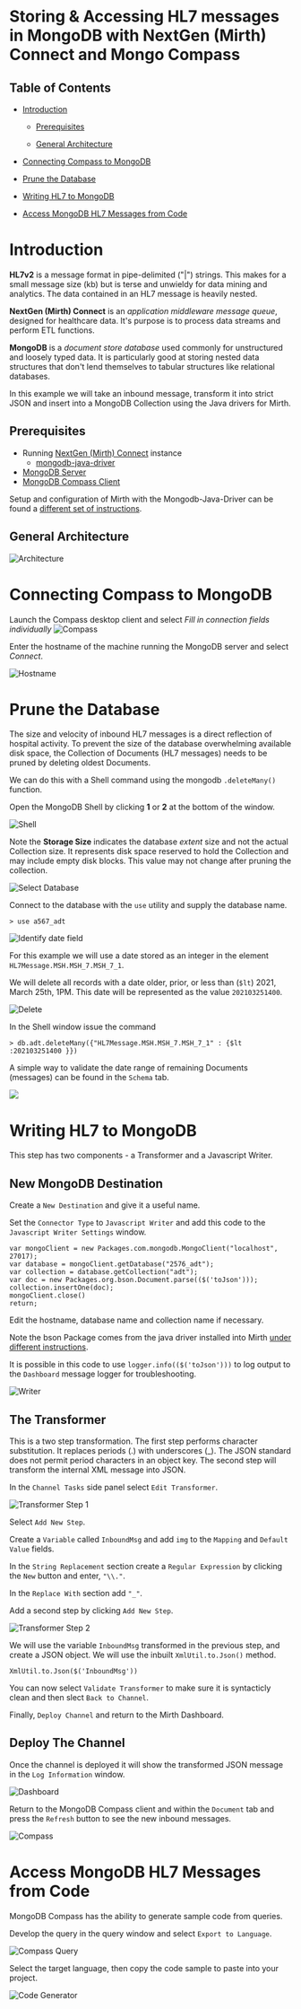 # Storing & Accessing HL7 messages in MongoDB with NextGen (Mirth) Connect and Mongo Compass

## Table of Contents

* [Introduction](#introduction)

    * [Prerequisites](##prerequisites)

    * [General Architecture](#general-architecture)

* [Connecting Compass to MongoDB](#connecting-compass-to-mongodb)

* [Prune the Database](#prune-the-database)

* [Writing HL7 to MongoDB](#writing-hl7-to-mongodb)

* [Access MongoDB HL7 Messages from Code](#access-mongodb-hl7-messages-from-code)

# Introduction

**HL7v2** is a message format in pipe-delimited ("|") strings. This makes for a small message size (kb) but is terse and unwieldy for data mining and analytics. The data contained in an HL7 message is heavily nested.

**NextGen (Mirth) Connect** is an *application middleware message queue*, designed for healthcare data. It's purpose is to process data streams and perform ETL functions.

**MongoDB** is a *document store database* used commonly for unstructured and loosely typed data. It is particularly good at storing nested data structures that don't lend themselves to tabular structures like relational databases.

In this example we will take an inbound message, transform it into strict JSON and insert into a MongoDB Collection using the Java drivers for Mirth.

## Prerequisites

* Running [NextGen (Mirth) Connect](https://www.nextgen.com/products-and-services/nextgen-connect-integration-engine-downloads) instance
    * [mongodb-java-driver](https://search.maven.org/search?q=g:org.mongodb) 
* [MongoDB Server](https://www.mongodb.com/try/download/community)
* [MongoDB Compass Client](https://www.mongodb.com/try/download/compass)

Setup and configuration of Mirth with the Mongodb-Java-Driver can be found a [different set of instructions](https://github.com/morningtundra/NextGen_Mirth_Recipes).

## General Architecture

![Architecture](img/arch.png)

# Connecting Compass to MongoDB

Launch the Compass desktop client and select *Fill in connection fields individually*
![Compass](/img/Drawing1.png)

Enter the hostname of the machine running the MongoDB server and select *Connect*.

![Hostname](/img/Drawing2.png)

# Prune the Database

The size and velocity of inbound HL7 messages is a direct reflection of hospital activity. To prevent the size of the database overwhelming available disk space, the Collection of Documents (HL7 messages) needs to be pruned by deleting oldest Documents.

We can do this with a Shell command using the mongodb `.deleteMany()` function.

Open the MongoDB Shell by clicking **1** or **2** at the bottom of the window.

![Shell](img/Drawing3.png)

Note the **Storage Size** indicates the database *extent* size and not the actual Collection size. It represents disk space reserved to hold the Collection and may include empty disk blocks. This value may not change after pruning the collection.

![Select Database](img/Drawing4.png)

Connect to the database with the `use` utility and supply the database name.

    > use a567_adt

![Identify date field](img/Drawing5.png)

For this example we will use a date stored as an integer in the element `HL7Message.MSH.MSH_7.MSH_7_1`.

We will delete all records with a date older, prior, or less than (`$lt`) 2021, March 25th, 1PM. This date will be represented as the value `202103251400`.

![Delete](img/Drawing6.png)

In the Shell window issue the command

    > db.adt.deleteMany({"HL7Message.MSH.MSH_7.MSH_7_1" : {$lt :202103251400 }})

A simple way to validate the date range of remaining Documents (messages) can be found in the `Schema` tab.

![](img/Drawing7.png)

# Writing HL7 to MongoDB

This step has two components - a Transformer and a Javascript Writer.

## New MongoDB Destination

Create a `New Destination` and give it a useful name.

Set the `Connector Type` to `Javascript Writer` and add this code to the `Javascript Writer Settings` window.

```
var mongoClient = new Packages.com.mongodb.MongoClient("localhost", 27017);
var database = mongoClient.getDatabase("2576_adt");
var collection = database.getCollection("adt");
var doc = new Packages.org.bson.Document.parse(($('toJson')));
collection.insertOne(doc);
mongoClient.close()
return;
```

Edit the hostname, database name and collection name if necessary.

Note the bson Package comes from the java driver installed into Mirth [under different instructions](https://github.com/morningtundra/NextGen_Mirth_Recipes).

It is possible in this code to use `logger.info(($('toJson')))` to log output to the `Dashboard` message logger for troubleshooting.

![Writer](img/Screenshot3.png)

## The Transformer

This is a two step transformation. The first step performs character substitution. It replaces periods (.) with underscores (_). The JSON standard does not permit period characters in an object key. The second step will transform the internal XML message into JSON.

In the `Channel Tasks` side panel select `Edit Transformer`. 

![Transformer Step 1](img/Screenshot1.png)

Select `Add New Step`.

Create a `Variable` called `InboundMsg` and add `img` to the `Mapping` and `Default Value` fields.

In the `String Replacement` section create a `Regular Expression` by clicking the `New` button and enter, `"\\."`.

In the `Replace With` section add `"_"`.

Add a second step by clicking `Add New Step`.

![Transformer Step 2](img/Screenshot2.png)

We will use the variable `InboundMsg` transformed in the previous step, and create a JSON object. We will use the inbuilt `XmlUtil.to.Json()` method.

    XmlUtil.to.Json($('InboundMsg'))

You can now select `Validate Transformer` to make sure it is syntacticly clean and then slect `Back to Channel`.

Finally, `Deploy Channel` and return to the Mirth Dashboard.

## Deploy The Channel

Once the channel is deployed it will show the transformed JSON message in the `Log Information` window.

![Dashboard](img/Screenshot4.png)

Return to the MongoDB Compass client and within the `Document` tab and press the `Refresh` button to see the new inbound messages.

![Compass](img/Screenshot5.png)

# Access MongoDB HL7 Messages from Code

MongoDB Compass has the ability to generate sample code from queries.

Develop the query in the query window and select `Export to Language`.

![Compass Query](img/Screenshot7.png)

Select the target language, then copy the code sample to paste into your project.

![Code Generator](img/Screenshot6.png)